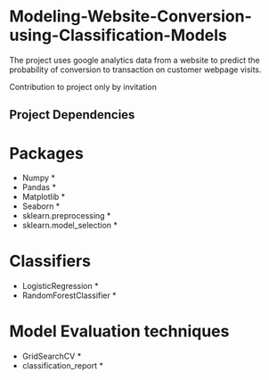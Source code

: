 # Modeling-Website-Conversion-using-Classification-Models
The project uses google analytics data from a website to predict the probability of conversion to transaction on customer webpage visits.

Contribution to project only by invitation

## Project Dependencies ##

# Packages
* Numpy *
* Pandas *
* Matplotlib *
* Seaborn *
* sklearn.preprocessing *
* sklearn.model_selection *

# Classifiers
* LogisticRegression *
* RandomForestClassifier *

# Model Evaluation techniques
* GridSearchCV *
* classification_report *